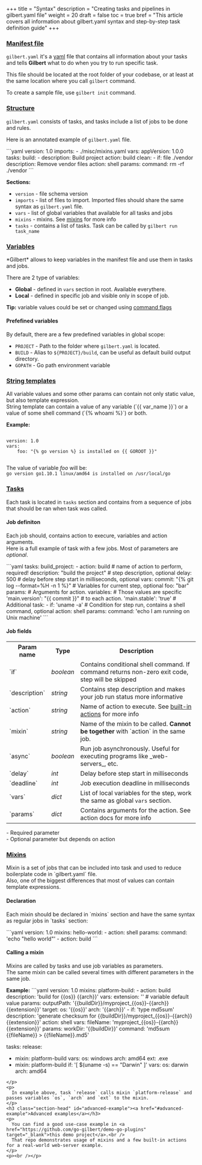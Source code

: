 +++
title = "Syntax"
description = "Creating tasks and pipelines in gilbert.yaml file"
weight = 20
draft = false
toc = true
bref = "This article covers all information about gilbert.yaml syntax and step-by-step task definition guide"
+++

<h3 class="section-head" id="intro"><a href="#intro">Manifest file</a></h3>
<p>
    <code>gilbert.yaml</code> it's a <a href="https://en.wikipedia.org/wiki/YAML" target="_blank">yaml</a> file that contains all information about your tasks and tells <b>Gilbert</b> what to do when you try to run specific task.
</p>
<p>
    This file should be located at the root folder of your codebase, or at least at the same location where you call <code>gilbert</code> command.
</p>
<p>
    To create a sample file, use <code>gilbert init</code> command.
</p>

<h3 class="section-head" id="h-structure"><a href="#h-strucure">Structure</a></h3>
<p>
    <code>gilbert.yaml</code> consists of tasks, and tasks include a list of jobs to be done and rules.
</p>
<p>
    Here is an annotated example of <code>gilbert.yaml</code> file.
</p>
```yaml
version: 1.0
imports:
  - ./misc/mixins.yaml
vars:
  appVersion: 1.0.0
tasks:
  build:
  - description: Build project
    action: build
  clean:
  - if: file ./vendor
    description: Remove vendor files
    action: shell
    params:
      command: rm -rf ./vendor
```
<p>
    <b>Sections:</b>
    <ul>
        <li>
            <code>version</code> - file schema version
        </li>
        <li>
          <code>imports</code> - list of files to import. Imported files should share the same syntax as <code>gilbert.yaml</code> file.
        </li>
        <li>
            <code>vars</code> - list of global variables that available for all tasks and jobs
        </li>
        <li>
            <code>mixins</code> - mixins. See <a href="#h-mixins">mixins</a> for more info
        </li>
        <li>
            <code>tasks</code> - contains a list of tasks. Task can be called by <code>gilbert run task_name</code>
        </li>
    </ul>
</p>

<h3 class="section-head" id="variables"><a href="#variables">Variables</a></h3>
<p>
    *Gilbert* allows to keep variables in the manifest file and use them in tasks and jobs.
</p>
<p>
    There are 2 type of variables:
    <ul>
        <li>
            <b>Global</b> - defined in <code>vars</code> section in root. Available everythere.
        </li>
        <li>
            <b>Local</b> - defined in specific job and visible only in scope of job.
        </li>
    </ul>
</p>
<p>
  <b>Tip:</b> variable values could be set or changed using <a href="../commands/#run-task">command flags</a>
</p>

<h4>Prefefined variables</h4>
<p>
  By default, there are a few predefined variables in global scope:

  - `PROJECT` - Path to the folder where `gilbert.yaml` is located.
  - `BUILD` - Alias to `${PROJECT}/build`, can be useful as default build output directory.
  - `GOPATH` - Go path environment variable
</p>

<h3 class="section-head" id="h-templates"><a href="#h-templates">String templates</a></h3>
<p>
    All variable values and some other params can contain not only static value, but also template expression.
    <br />
    String template can contain a value of any variable (`{{ var_name }}`) or a value of some shell command (`{% whoami %}`) or both.
</p>
<p>
    <b>Example:</b><br />
    <pre><code class="code">
version: 1.0
vars:
    foo: "{% go version %} is installed on {{ GOROOT }}"
    </code></pre>
</p>
<p>
    The value of variable <i>foo</i> will be:<br />
    <code>go version go1.10.1 linux/amd64 is installed on /usr/local/go</code>
</p>

<h3 class="section-head" id="tasks"><a href="#tasks">Tasks</a></h3>
<p>
    Each task is located in <code>tasks</code> section and contains from a sequence of
    jobs that should be ran when task was called.
</p>
<h4>Job definiton</h4>
<p>
    Each job should, contains action to execure, variables and action arguments.
    <br />
    Here is a full example of task with a few jobs. Most of parameters are <i>optional</i>.
</p>
<p>
```yaml
tasks:
    build_project:
    - action: build                     # name of action to perform, required!
      description: "build the project"  # step description, optional
      delay: 500                        # delay before step start in milliseconds, optional
      vars:
        commit: "{% git log --format=%H -n 1 %}"     # Variables for current step, optional
        foo: "bar"
      params:                                           # Arguments for action.
        variables:                                      # Those values are specific
            'main.version': "{{ commit }}"              # to each action.
            'main.stable': 'true'
    # Additional task:
    - if: 'uname -a'    # Condition for step run, contains a shell command, optional
      action: shell
      params:
        command: 'echo I am running on Unix machine'
```
</p>
<p>
    <h4>Job fields</h4>
    <table>
        <tr>
            <th>Param name</th>
            <th>Type</th>
            <th>Description</th>
        </tr>
        <tr>
            <td>`if`</td>
            <td><i>boolean</i></td>
            <td>Contains conditional shell command. If command returns non-zero exit code, step will be skipped</td>
        </tr>
        <tr>
            <td>`description`</td>
            <td><i>string</i></td>
            <td>Contains step description and makes your job run status more informative</td>
        </tr>
        <tr>
            <td class="param-required">`action`</td>
            <td><i>string</i></td>
            <td>Name of action to execute. See <a href="../actions">built-in actions</a> for more info</td>
        </tr>
        <tr>
            <td class="param-required">`mixin`</td>
            <td><i>string</i></td>
            <td>Name of the mixin to be called. <b>Cannot be together</b> with `action` in the same job.</td>
        </tr>
        <tr>
            <td>`async`</td>
            <td><i>boolean</i></td>
            <td>Run job asynchronously. Useful for executing programs like _web-servers_, etc.</td>
        </tr>
        <tr>
            <td>`delay`</td>
            <td><i>int</i></td>
            <td>Delay before step start in milliseconds</td>
        </tr>
        <tr>
            <td>`deadline`</td>
            <td><i>int</i></td>
            <td>Job execution deadline in milliseconds</td>
        </tr>
        <tr>
            <td>`vars`</td>
            <td><i>dict</i></td>
            <td>List of local variables for the step, work the same as global <code>vars</code> section.</td>
        </tr>
        <tr>
            <td class="param-optional">`params`</td>
            <td><i>dict</i></td>
            <td>Contains arguments for the action. See action docs for more info</td>
        </tr>
    </table>
</p>
<p>
  <span class="param-required"></span> - Required parameter<br />
  <span class="param-optional"></span> - Optional parameter but depends on action<br />
</p>
<h3 class="section-head" id="mixins"><a href="#mixins">Mixins</a></h3>
<p>
    Mixin is a set of jobs that can be included into task and used to reduce boilerplate code in `gilbert.yaml` file.<br />
    Also, one of the biggest differences that most of values can contain template expressions.  
</p>
<h4>Declaration</h4>
<p>
    Each mixin should be declared in `mixins` section and have the same syntax as regular jobs in `tasks` section:
</p>
```yaml
  version: 1.0
  mixins:
    hello-world:
      - action: shell
        params:
          command: 'echo "hello world"'
      - action: build
```
<h4>Calling a mixin</h4>
<p>
  Mixins are called by tasks and use job variables as parameters.<br />
  The same mixin can be called several times with different parameters in the same job.
</p>
<p>
  <b>Example:</b>
```yaml
version: 1.0
mixins:
  platform-build:
  - action: build
    description: 'build for {{os}} {{arch}}'
      vars:
        extension: '' # variable default value
      params:
        outputPath: '{{buildDir}}/myproject_{{os}}-{{arch}}{{extension}}'
        target:
          os: '{{os}}'
          arch: '{{arch}}'
  - if: 'type md5sum'
    description: 'generate checksum for {{buildDir}}/myproject_{{os}}-{{arch}}{{extension}}'
    action: shell
    vars:
      fileName: 'myproject_{{os}}-{{arch}}{{extension}}'
    params:
      workDir: '{{buildDir}}'
      command: 'md5sum {{fileName}} > {{fileName}}.md5'

tasks:
  release:
  - mixin: platform-build
    vars:
      os: windows
      arch: amd64
      ext: .exe
  - mixin: platform-build
    if: '[ $(uname -s) == "Darwin" ]'
    vars:
      os: darwin
      arch: amd64
```
</p>
<p>
  In example above, task `release` calls mixin `platform-release` and passes variables `os`, `arch` and `ext` to the mixin.
</p>
<h3 class="section-head" id="advanced-example"><a href="#advanced-example">Advanced examples</a></h3>
<p>
  You can find a good use-case example in <a href="https://github.com/go-gilbert/demo-go-plugins" target="_blank">this demo project</a>.<br />
  That repo demonstrates usage of mixins and a few built-in actions for a real-world web-server example.
</p>
<p><br /></p>
